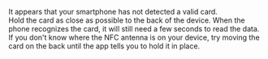 It appears that your smartphone has not detected a valid card.  
Hold the card as close as possible to the back of the device. When the phone recognizes the card, it will still need a few seconds to read the data.  
If you don't know where the NFC antenna is on your device, try moving the card on the back until the app tells you to hold it in place.

